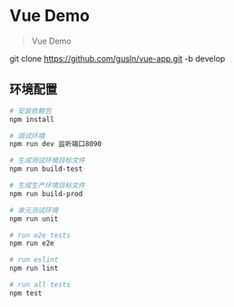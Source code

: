 # Vue Demo

> Vue Demo

git clone  https://github.com/gusln/vue-app.git -b develop

## 环境配置

``` bash
# 安装依赖包
npm install

# 调试环境
npm run dev 监听端口8090

# 生成测试环境目标文件
npm run build-test

# 生成生产环境目标文件
npm run build-prod

# 单元测试环境
npm run unit

# run e2e tests
npm run e2e

# run eslint
npm run lint

# run all tests
npm test
```


